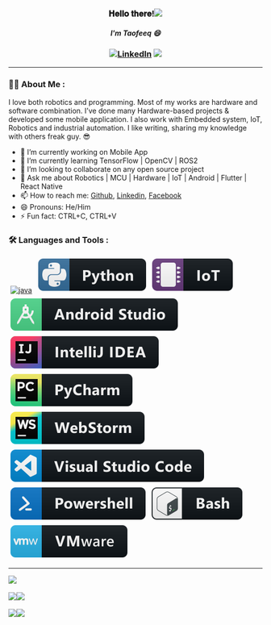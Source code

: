 
<h3 align="center">𝐇𝐞𝐥𝐥𝐨 𝐭𝐡𝐞𝐫𝐞!<img src="https://raw.githubusercontent.com/MartinHeinz/MartinHeinz/master/wave.gif" width="30px">
<h5 align="center">I'm Taofeeq 😄 
<h3 align="center"><a href="https://www.linkedin.com/in/taofesco" target="_blank"><img src="https://img.shields.io/badge/LinkedIn-%230077B5.svg?&style=flat-square&logo=linkedin&logoColor=white" alt="LinkedIn"></a>
<a href="https://g.dev/taofesco" target="_blank"><img src="https://img.shields.io/static/v1?label=Android&message=Enthusiast&color=brightgreen" /></a>

---

### :man_technologist: About Me :
  
I love both robotics and programming. Most of my works are hardware and software combination. I’ve done many Hardware-based projects & developed some mobile application. I also work with Embedded system, IoT, Robotics and industrial automation. I like writing, sharing my knowledge with others freak guy. 😎

- 🔭 I’m currently working on Mobile App
- 🌱 I’m currently learning TensorFlow | OpenCV | ROS2
- 👯 I’m looking to collaborate on any open source project <!-- - 🤔 I’m looking for help with -->
- 💬 Ask me about Robotics | MCU | Hardware | IoT | Android | Flutter | React Native
- 📫 How to reach me: [Github](https://github.com/taofesco), [Linkedin](https://linkedin.com/in/taofesco), [Facebook](https://facebook.com/taofesco)
- 😄 Pronouns: He/Him
- ⚡ Fun fact: CTRL+C, CTRL+V
  
### :hammer_and_wrench: Languages and Tools :
  
<!-- For more icons please follow  https://github.com/MikeCodesDotNET/ColoredBadges -->
  
<a href="https://c.com"><img src="https://github.com/taofesco/taofesco/blob/main/dev/languages/c.svg" alt="java" style="margin:4px"/></a> <a href="https://python.org"><img src="https://github.com/taofesco/taofesco/blob/main/dev/languages/python.svg" alt="python" style="margin:4px"></a> <a href="https://wikipedia.org/wiki/Internet_of_things"><img src="https://github.com/taofesco/taofesco/blob/main/dev/misc/iot.svg" alt="mobile_development" style="margin:4px"></a> <a href="https://developer.android.com/studio"><img src="https://github.com/taofesco/taofesco/blob/main/dev/tools/android_studio.svg" alt="android_studio" style="margin:4px"></a> <a href="https://jetbrains.com/idea/download"><img src="https://github.com/taofesco/taofesco/blob/main/dev/tools/jetbrains_intellij.svg" alt="jetbrains_intellij" style="margin:4px"></a> <a href="https://jetbrains.com/pycharm"><img src="https://github.com/taofesco/taofesco/blob/main/dev/tools/jetbrains_pycharm.svg" alt="jetbrains_pycharm" style="margin:4px"></a> <a href="https://jetbrains.com/webstorm"><img src="https://github.com/taofesco/taofesco/blob/main/dev/tools/jetbrains_webstorm.svg" alt="jetbrains_webstorm" style="margin:4px"></a> <a href="https://code.visualstudio.com"><img src="https://github.com/taofesco/taofesco/blob/main/dev/tools/visualstudio_code.svg" alt="visualstudio_code" style="margin:4px"></a> <a href="https://docs.microsoft.com/en-us/powershell"><img src="https://github.com/taofesco/taofesco/blob/main/dev/tools/powershell.svg" alt="powershell" style="margin:4px"></a> <a href="https://gnu.org/software/bash"><img src="https://github.com/taofesco/taofesco/blob/main/dev/tools/bash.svg" alt="bash" style="margin:4px"></a> <a href="https://vmware.com"><img src="https://github.com/taofesco/taofesco/blob/main/dev/tools/vmware.svg" alt="bash" style="margin:4px"></a>

--- 
![](http://github-profile-summary-cards.vercel.app/api/cards/profile-details?username=taofesco&theme=tokyonight)

![](http://github-profile-summary-cards.vercel.app/api/cards/repos-per-language?username=taofesco&theme=tokyonight)![](http://github-profile-summary-cards.vercel.app/api/cards/most-commit-language?username=taofesco&theme=tokyonight)
  

![](http://github-profile-summary-cards.vercel.app/api/cards/stats?username=taofesco&theme=tokyonight)![](http://github-profile-summary-cards.vercel.app/api/cards/productive-time?username=taofesco&theme=tokyonight&utcOffset=8)
  

